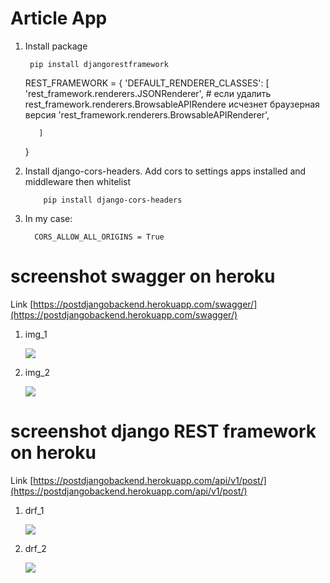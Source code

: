 Article App
====

1. Install package

        pip install djangorestframework



      REST_FRAMEWORK = {
          'DEFAULT_RENDERER_CLASSES': [
              'rest_framework.renderers.JSONRenderer',
                #  если удалить rest_framework.renderers.BrowsableAPIRendere исчезнет браузерная версия
              'rest_framework.renderers.BrowsableAPIRenderer',
      
          ]
      }

2. Install django-cors-headers. 
Add cors to settings apps installed and middleware then whitelist 

           pip install django-cors-headers

3. In my case:

         CORS_ALLOW_ALL_ORIGINS = True

screenshot swagger on heroku
====

Link [https://postdjangobackend.herokuapp.com/swagger/](https://postdjangobackend.herokuapp.com/swagger/)

1. img_1

   ![](../../Users/adjie/Desktop/home_page.jpg)
   
2. img_2

   ![](../../Users/adjie/Desktop/home_page_2.jpg)

screenshot django REST framework on heroku
====

Link [https://postdjangobackend.herokuapp.com/api/v1/post/](https://postdjangobackend.herokuapp.com/api/v1/post/)

1. drf_1

   ![](../../Users/adjie/Desktop/DRF_1.jpg)
   
2. drf_2

   ![](../../Users/adjie/Desktop/DRF_2.jpg)